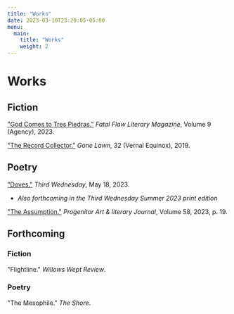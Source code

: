 ```yaml
---
title: "Works"
date: 2023-03-10T23:20:05-05:00
menu:
  main:
    title: "Works"
    weight: 2
---
```


# Works

## Fiction
["God Comes to Tres Piedras."](https://www.fatalflawlit.com/fiction-pieces/god-comes-to-tres-piedras) *Fatal Flaw Literary Magazine*, Volume 9 (Agency), 2023.

["The Record Collector."](https://gonelawn.net/journal/issue32/Mora.php) *Gone Lawn*, 32 (Vernal Equinox), 2019.

## Poetry
["Doves."](https://thirdwednesdaymagazine.org/2023/05/18/doves-katie-mora/) *Third Wednesday*, May 18, 2023.
* *Also forthcoming in the Third Wednesday Summer 2023 print edition*

["The Assumption."](https://accprogenitor58.wordpress.com/poetry/) *Progenitor Art & literary Journal*, Volume 58, 2023, p. 19.

## Forthcoming

### Fiction
"Flightline." *Willows Wept Review*.

### Poetry
"The Mesophile." *The Shore*.
